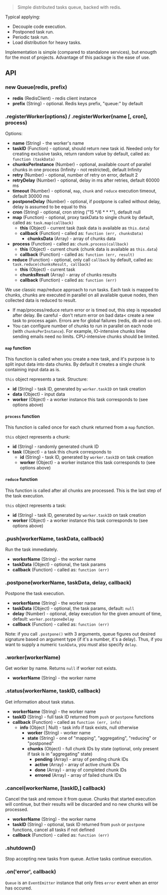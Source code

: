 > Simple distributed tasks queue, backed with redis.

Typical applying:

- Decouple code execution.
- Postponed task run.
- Periodic task run.
- Load distribution for heavy tasks.

Implementation is simple (compared to standalone services), but enougth for
the most of projects. Advantage of this package is the ease of use.


## API

### new Queue(redis, prefix)

 - **redis** (RedisClient) - redis client instance
 - **prefix** (String) - optional. Redis keys prefix, "queue:" by default

### .registerWorker(options) / .registerWorker(name [, cron], process)

Options:

 - **name** (String) - the worker's name
 - **taskID** (Function) - optional, should return new task id. Needed only for
   creating exclusive tasks, return random value by default, called as: `function (taskData)`
 - **chunksPerInstance** (Number) - optional, available count of parallel chunks in one
   process (Infinity - not restricted), default Infinity
 - **retry** (Number) - optional, number of retry on error, default 2
 - **retryDelay** (Number) - optional, delay in ms after retries, default 60000 ms
 - **timeout** (Number) - optional, `map`, `chunk` and `reduce` execution timeout, default 30000 ms
 - **postponeDelay** (Number) - optional, if postpone is called without delay, delay is assumed to be equal to this
 - **cron** (String) - optional, cron string ("15 \*/6 \* \* \*"), default null
 - **map** (Function) - optional, proxy taskData to single chunk by default,
   called as: `task.map(callback)`
   - **this** (Object) - current task (task data is available as `this.data`)
   - **callback** (Function) - called as: `function (err, chunksData)`
     - **chunksData** (Array) - array of chunks data
 - **process** (Function) - called as: `chunk.process(callback)`
   - **this** (Object) - current chunk (chunk data is available as `this.data`)
   - **callback** (Function) - called as: `function (err, result)`
 - **reduce** (Function) - optional, only call `callback` by default,
   called as: `task.reduce(chunksResult, callback)`
   - **this** (Object) - current task
   - **chunksResult** (Array) - array of chunks results
   - **callback** (Function) - called as: `function (err)`

We use classic map/reduce approach to run tasks. Each task is mapped to chunks,
chunks are executed in parallel on all available queue nodes, then collected data
is reduced to result.

- If map/process/reduce return error or is timed out, this step is repeaded
  after delay. Be careful - don't return error on bad data< create a new task
  to process again. Errors are for global failures (redis, db and so on).
- You can configure number of chunks to run in parallel on each node (with
  `chunksPerInstance`). For example, IO-intensive chunks linke sending emails
   need no limits. CPU-intensive chunks should be limited.


#### `map` function

This function is called when you create a new task, and it's purpose is to split
input data into data chunks. By default it creates a single chunk containing
input data as is.

`this` object represents a task. Structure:

 - **id** (String) - task ID, generated by `worker.taskID` on task creation
 - **data** (Object) - input data
 - **worker** (Object) - a worker instance this task corresponds to (see options above)

#### `process` function

This function is called once for each chunk returned from a `map` function.

`this` object represents a chunk:

 - **id** (String) - randomly generated chunk ID
 - **task** (Object) - a task this chunk corresponds to
   - **id** (String) - task ID, generated by `worker.taskID` on task creation
   - **worker** (Object) - a worker instance this task corresponds to (see options above)

#### `reduce` function

This function is called after all chunks are processed. This is the last step of the task execution.

`this` object represents a task:

 - **id** (String) - task ID, generated by `worker.taskID` on task creation
 - **worker** (Object) - a worker instance this task corresponds to (see options above)


### .push(workerName, taskData, callback)

Run the task immediately.

 - **workerName** (String) - the worker name
 - **taskData** (Object) - optional, the task params
 - **callback** (Function) - called as: `function (err)`

### .postpone(workerName, taskData, delay, callback)

Postpone the task execution.

 - **workerName** (String) - the worker name
 - **taskData** (Object) - optional, the task params, default: `null`
 - **delay** (Number) - optional, delay execution for the given amount of time, default: `worker.postponeDelay`
 - **callback** (Function) - called as: `function (err)`

Note: if you call `.postpone()` with 3 arguments, queue figures out desired signature based on argument type (if it's a number, it's a delay). Thus, if you want to supply a numeric `taskData`, you *must* also specify `delay`.

### .worker(workerName)

Get worker by name. Returns `null` if worker not exists.

 - **workerName** (String) - the worker name

### .status(workerName, taskID, callback)

Get information about task status.

 - **workerName** (String) - the worker name
 - **taskID** (String) - full task ID returned from `push` or `postpone` functions
 - **callback** (Function) - called as `function (err, info)`
   - **info** (Object | Null) - task info if task exists, null otherwise
     - **worker** (String) - worker name
     - **state**  (String) - one of "mapping", "aggregating", "reducing" or "postponed"
     - **chunks** (Object) - full chunk IDs by state (optional, only present if task is in "aggregating" state)
       - **pending** (Array) - array of pending chunk IDs
       - **active**  (Array) - array of active chunk IDs
       - **done**    (Array) - array of completed chunk IDs
       - **errored** (Array) - array of failed chunk IDs

### .cancel(workerName, [taskID,] callback)

Cancel the task and remove it from queue. Chunks that started execution
will continue, but their results will be discarded and no new chunks
will be processed.

 - **workerName** (String) - the worker name
 - **taskID** (String) - optional, task ID returned from `push` or `postpone`
   functions, cancel all tasks if not defined
 - **callback** (Function) - called as: `function (err)`

### .shutdown()

Stop accepting new tasks from queue. Active tasks continue execution.

### .on('error', callback)

`Queue` is an `EventEmitter` instance that only fires `error` event when an error has occured.

